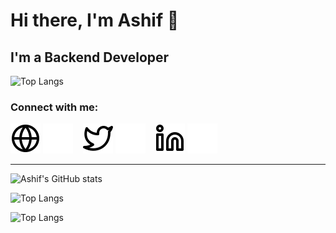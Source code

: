 # Hi there, I'm Ashif 👋

## I'm a Backend Developer

![Top Langs](https://komarev.com/ghpvc/?username=ashif007&label=Profile%20views&color=0e75b6&style=flat&) 


### Connect with me:

[![website](./img/globe-light.svg)](https://codega.me#gh-light-mode-only)
[![website](./img/globe-dark.svg)](https://codega.me#gh-dark-mode-only)
&nbsp;&nbsp;
[![website](./img/twitter-light.svg)](https://twitter.com/ashiful_islam#gh-light-mode-only)
[![website](./img/twitter-dark.svg)](https://twitter.com/ashiful_islam#gh-dark-mode-only)
&nbsp;&nbsp;
[![website](./img/linkedin-light.svg)](https://linkedin.com/in/ashif007#gh-light-mode-only)
[![website](./img/linkedin-dark.svg)](https://linkedin.com/in/ashif007#gh-dark-mode-only)
&nbsp;&nbsp;
 ___

![Ashif's GitHub stats](https://github-readme-stats.vercel.app/api?username=ashif007&count_private=true&show_icons=true&theme=algolia)

![Top Langs](https://github-readme-stats.vercel.app/api/top-langs/?username=ashif007&layout=compact&theme=algolia)

![Top Langs](https://github-readme-streak-stats.herokuapp.com/?user=ashif007&&theme=algolia)

 